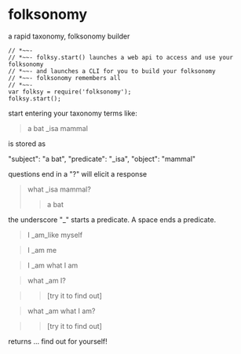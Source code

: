 
# folksonomy

a rapid taxonomy, folksonomy builder

    // *~~-
    // *~~- folksy.start() launches a web api to access and use your folksonomy
    // *~~- and launches a CLI for you to build your folksonomy
    // *~~- folksonomy remembers all
    // *~~-
    var folksy = require('folksonomy');
    folksy.start();

start entering your taxonomy terms
like:
>a bat _isa mammal

is stored as

   "subject": "a bat",
   "predicate": "_isa",
   "object": "mammal"

questions end in a "?" will elicit a response

>what _isa mammal?
>>a bat

the underscore "_" starts a predicate.  A space ends a predicate.

>I _am_like myself

>I _am me

>I _am what I am

>what _am I?

>>[try it to find out]

>what _am what I am?

>>[try it to find out]

returns ... find out for yourself!